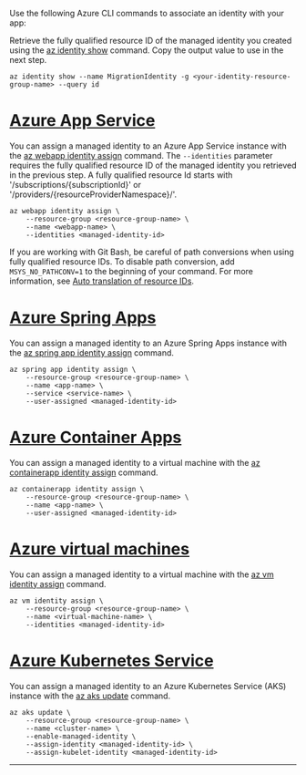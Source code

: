 Use the following Azure CLI commands to associate an identity with your app:

Retrieve the fully qualified resource ID of the managed identity you created using the [az identity show](/cli/azure/identity) command. Copy the output value to use in the next step.

```azurecli
az identity show --name MigrationIdentity -g <your-identity-resource-group-name> --query id
```

# [Azure App Service](#tab/app-service-identity)

You can assign a managed identity to an Azure App Service instance with the [az webapp identity assign](/cli/azure/webapp/identity) command. The `--identities` parameter requires the fully qualified resource ID of the managed identity you retrieved in the previous step. A fully qualified resource Id starts with '/subscriptions/{subscriptionId}' or '/providers/{resourceProviderNamespace}/'.

```azurecli
az webapp identity assign \
    --resource-group <resource-group-name> \
    --name <webapp-name> \
    --identities <managed-identity-id>
```

If you are working with Git Bash, be careful of path conversions when using fully qualified resource IDs. To disable path conversion, add `MSYS_NO_PATHCONV=1` to the beginning of your command. For more information, see [Auto translation of resource IDs](https://github.com/Azure/azure-cli/blob/dev/doc/use_cli_with_git_bash.md#auto-translation-of-resource-ids).

# [Azure Spring Apps](#tab/spring-apps-identity)

You can assign a managed identity to an Azure Spring Apps instance with the [az spring app identity assign](/cli/azure/spring/app/identity) command.

```azurecli
az spring app identity assign \
    --resource-group <resource-group-name> \
    --name <app-name> \
    --service <service-name> \
    --user-assigned <managed-identity-id>
```

# [Azure Container Apps](#tab/container-apps-identity)

You can assign a managed identity to a virtual machine with the [az containerapp identity assign](/cli/azure/containerapp/identity) command.

```azurecli
az containerapp identity assign \
    --resource-group <resource-group-name> \
    --name <app-name> \
    --user-assigned <managed-identity-id>
```

# [Azure virtual machines](#tab/virtual-machines-identity)

You can assign a managed identity to a virtual machine with the [az vm identity assign](/cli/azure/vm/identity) command.

```azurecli
az vm identity assign \
    --resource-group <resource-group-name> \
    --name <virtual-machine-name> \
    --identities <managed-identity-id>
```

# [Azure Kubernetes Service](#tab/aks-identity)

You can assign a managed identity to an Azure Kubernetes Service (AKS) instance with the [az aks update](/cli/azure/aks) command.

```azurecli
az aks update \
    --resource-group <resource-group-name> \
    --name <cluster-name> \
    --enable-managed-identity \
    --assign-identity <managed-identity-id> \
    --assign-kubelet-identity <managed-identity-id>
```

---
